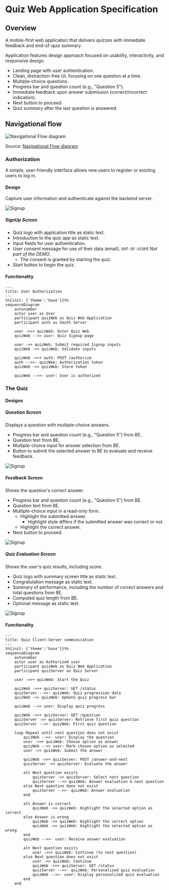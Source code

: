 # Quiz Web Application Specification

## Overview
A mobile-first web application that delivers quizzes with immediate feedback and end-of-quiz summary.

Application features design approach focused on usability, interactivity, and responsive design.

- Landing page with user authentication.
- Clean, distraction-free UI, focusing on one question at a time.
- Multiple-choice questions.
- Progress bar and question count (e.g., "Question 5").
- Immediate feedback upon answer submission (correct/incorrect indication).
- Next button to proceed.
- Quiz summary after the last question is answered. 

## Navigational flow
![Navigational Flow diagram](assets/navigation/quiz_web_application_navigation_flow.drawio.png)

Source: [Navigational Flow diagram](assets/navigation/quiz_web_application_navigation_flow.drawio)

### Authorization
A simple, user-friendly interface allows new users to register or existing users to log in.

#### Design
Capture user information and authenticate against the backend server.

![Signup](assets/designs/1%20Signup.png)

##### SignUp Screen
- Quiz logo with application title as static text.
- Introduction to the quiz app as static text.
- Input fields for user authentication.
- User consent message for use of their data (email). `OUT-OF-SCOPE` *Not part of the DEMO.*
  - The consent is granted by starting the quiz.
- Start button to begin the quiz.

#### Functionality
```mermaid
---
title: User Authorization
---
%%{init: {'theme':'base'}}%%
sequenceDiagram
    autonumber
    actor user as User
    participant quizWeb as Quiz Web Application
    participant auth as Oauth Server

    user ->>+ quizWeb: Enter Quiz Web
    quizWeb -->> user: Quiz Signup page

    user ->> quizWeb: Submit required Signup inputs
    quizWeb ->> quizWeb: Validate inputs
    
    quizWeb ->>+ auth: POST /authorize
    auth -->>- quizWeb: Authorization token
    quizWeb ->> quizWeb: Store token

    quizWeb -->>- user: User is authorized
```

### The Quiz

#### Designs

##### Question Screen
Displays a question with multiple-choice answers.

- Progress bar and question count (e.g., "Question 5") from BE.
- Question text from BE.
- Multiple-choice input for answer selection from BE.
- Button to submit the selected answer to BE to evaluate and receive feedback.

![Signup](assets/designs/2%20Question.png)

##### Feedback Screen
Shows the question's correct answer.

- Progress bar and question count (e.g., "Question 5") from BE.
- Question text from BE.
- Multiple-choice input in a read-only form.
  - Highlight the submitted answer.
    - Highlight style differs if the submitted answer was correct or not.
  - Highlight the correct answer.
- Next button to proceed.

![Signup](assets/designs/3%20Feedback.png)

##### Quiz Evaluation Screen
Shows the user's quiz results, including score.

- Quiz logo with summary screen title as static text.
- Congratulation message as static text.
- Summary of performance, including the number of correct answers and total questions from BE.
- Computed quiz length from BE.
- Optional message as static text.

![Signup](assets/designs/4%20Evaluation.png)

#### Functionality
```mermaid
---
title: Quiz Client-Server communication
---
%%{init: {'theme':'base'}}%%
sequenceDiagram
    autonumber
    actor user as Authorized user
    participant quizWeb as Quiz Web Application
    participant quizServer as Quiz Server

    user ->>+ quizWeb: Start the Quiz

    quizWeb ->>+ quizServer: GET /status
    quizServer -->>- quizWeb: Quiz progression data
    quizWeb ->> quizWeb: Update quiz progress bar

    quizWeb -->> user: Display quiz progress

    quizWeb ->>+ quizServer: GET /question
    quizServer ->> quizServer: Retrieve first quiz question
    quizServer -->>- quizWeb: First quiz question

    loop Repeat until next question does not exist
        quizWeb -->>- user: Display the question
        user ->>+ quizWeb: Choose option as answer
        quizWeb -->> user: Mark chosen option as selected
        user ->> quizWeb: Submit the answer

        quizWeb ->>+ quizServer: POST /answer-and-next
        quizServer ->> quizServer: Evaluate the answer

        alt Next question exists
            quizServer ->> quizServer: Select next question
            quizServer -->> quizWeb: Answer evaluation & next question
        else Next question does not exist
            quizServer -->>- quizWeb: Answer evaluation
        end

        alt Answer is correct
            quizWeb ->> quizWeb: Highlight the selected option as correct
        else Answer is wrong
            quizWeb ->> quizWeb: Highlight the correct option
            quizWeb ->> quizWeb: Highlight the selected option as wrong
        end
        quizWeb -->>- user: Receive answer evaluation

        alt Next question exists
            user ->>+ quizWeb: Continue (to next question)
        else Next question does not exist
            user ->> quizWeb: Continue
            quizWeb ->>+ quizServer: GET /status
            quizServer -->>- quizWeb: Personalized quiz evaluation
            quizWeb -->>- user: Display personalized quiz evaluation
        end
    end
```